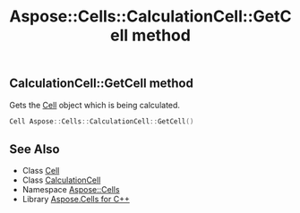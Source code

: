 ﻿---
title: Aspose::Cells::CalculationCell::GetCell method
linktitle: GetCell
second_title: Aspose.Cells for C++ API Reference
description: 'Aspose::Cells::CalculationCell::GetCell method. Gets the Cell object which is being calculated in C++.'
type: docs
weight: 1100
url: /cpp/aspose.cells/calculationcell/getcell/
---
## CalculationCell::GetCell method


Gets the [Cell](../../cell/) object which is being calculated.

```cpp
Cell Aspose::Cells::CalculationCell::GetCell()
```

## See Also

* Class [Cell](../../cell/)
* Class [CalculationCell](../)
* Namespace [Aspose::Cells](../../)
* Library [Aspose.Cells for C++](../../../)
